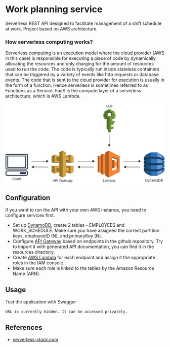 # Work planning service
Serverless REST API designed to facilitate management of a shift schedule at work. Project based on AWS architecture.

### How serverless computing works?
Serverless computing is an execution model where the cloud provider (AWS in this case) is responsible for executing a piece of code by dynamically allocating the resources and only charging for the amount of resources used to run the code. The code is typically run inside stateless containers that can be triggered by a variety of events like http requests or database events. The code that is sent to the cloud provider for execution is usually in the form of a function. Hence serverless is sometimes referred to as Functions as a Service. FaaS is the compute layer of a serverless architecture, which is AWS Lambda.

<p align="center">
  <img src="resources/aws.png"/>
</p>


## Configuration
If you want to run the API with your own AWS instance, you need to configure services first.
- Set up [DynamoDB](https://docs.aws.amazon.com/amazondynamodb/latest/developerguide/SettingUp.DynamoWebService.html), create 2 tables - EMPLOYEES and WORK_SCHEDULE. Make sure you have assigned the correct partition keys, employeeID (N), and primaryKey (N).
- Configure  [API Gateway](https://docs.aws.amazon.com/apigateway/latest/developerguide/api-gateway-create-api-as-simple-proxy-for-http.html) based on endpoints in the github repository. Try to import it with generated API documentation, you can find it in the resources directory.
- Create [AWS Lambda](https://docs.aws.amazon.com/lambda/latest/dg/lambda-java.html) for each endpoint and assign it the appropriate roles in the IAM console.
- Make sure each role is linked to the tables by the Amazon Resource Name (ARN).

## Usage
Test the application with Swagger
   ```
   URL is currently hidden. It can be accessed privately.
   ```
## References
* [serverless-stack.com](https://serverless-stack.com/chapters/what-is-serverless.html)

